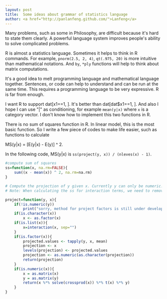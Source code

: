 ```yaml
---
layout: post
title:  Some ideas about grammar of statistics language
author: <a href="http://panlanfeng.github.com/">Lanfeng</a>
---
```


Many problems, such as some in Philosophy, are difficult because it's hard to state them clearly. A powerful language system improves people's ability to solve complicated problems. 

R is almost a statistics language. Sometimes it helps to think in R commands. For example, `pnorm(2.5, 2, 4)`, `qt(.975, 20)` is more intuitive than mathematical notations. And `by`, `*ply` functions will help to think about matrix computations. 

It's a good idea to melt programming language and mathematical language together. Sentences, or code can help to understand and can be run at the same time. This requires a programming language to be very expressive. R is far from enough.  

I want R to support dat[x1==1, ]. It's better than dat[dat$x1==1, ]. And also I hope I can use  "|" as conditioning, for example `mean(y|x)` where `x` is a category vector. I don't know how to implement this two functions in R.

There is no sum of squares function in R. In linear model, this is the most basic function. So I write a few piece of codes to make life easier, such as functions to calculate <div lang="latex"> MS(y|x) = [E(y|x) - E(y)] ^ 2. </div>

In the following code, MS(y|x) is `ss(project(y, x)) / (nleves(x) - 1)`.  

```r
#compute sum of squares
ss=function(x, na.rm=FALSE){
    sum((x - mean(x)) ^ 2, na.rm=na.rm)
}

# Compute the projection of y given x. Currently y can only be numeric.
# Note: When calculating the ss for interaction terms, we need to remove the contribution of linear parts. 

project=function(y, x){
    if(!is.numeric(y))
        print("sorry, method for project factors is still under developing")
    if(is.character(x))
        x <- as.factor(x)
    if(is.list(x)){
        x=interaction(x, sep="")
    }
    if(is.factor(x)){
        projected.values <- tapply(y, x, mean)
        projection <- x
        levels(projection) <- projected.values
        projection <- as.numeric(as.character(projection))
        return(projection)
    }
    if(is.numeric(x)){
        x = as.matrix(x)
        y = as.matrix(y)
        return(x %*% solve(crossprod(x)) %*% t(x) %*% y)
    }
}
```





